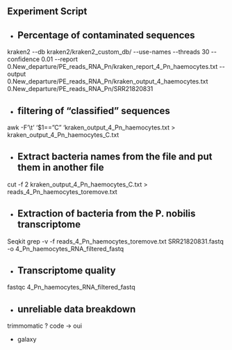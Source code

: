 ## Experiment Script

* Percentage of contaminated sequences
  --
kraken2 --db kraken2/kraken2_custom_db/ --use-names --threads 30 --confidence 0.01 --report 0.New_departure/PE_reads_RNA_Pn/kraken_report_4_Pn_haemocytes.txt --output 0.New_departure/PE_reads_RNA_Pn/kraken_output_4_haemocytes.txt 0.New_departure/PE_reads_RNA_Pn/SRR21820831

* filtering of “classified” sequences
  --
awk -F’\t’ ‘$1==”C” ‘kraken_output_4_Pn_haemocytes.txt > kraken_output_4_Pn_haemocytes_C.txt

* Extract bacteria names from the file and put them in another file
  --
cut -f 2 kraken_output_4_Pn_haemocytes_C.txt > reads_4_Pn_haemocytes_toremove.txt

* Extraction of bacteria from the P. nobilis transcriptome
  --
Seqkit grep -v -f reads_4_Pn_haemocytes_toremove.txt SRR21820831.fastq -o 4_Pn_haemocytes_RNA_filtered_fastq

* Transcriptome quality
  --
fastqc 4_Pn_haemocytes_RNA_filtered_fastq

* unreliable data breakdown
  --
trimmomatic ? code  -> oui

* galaxy 
